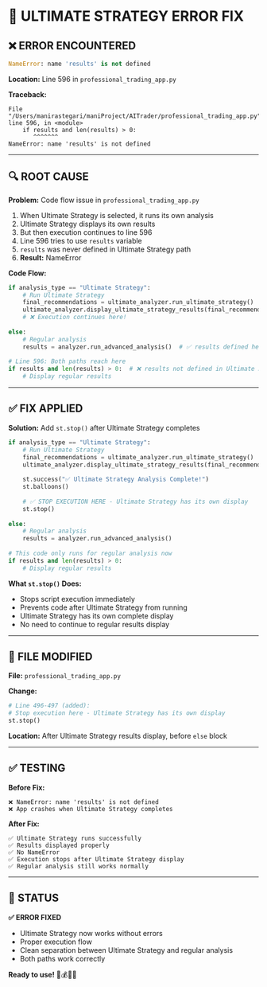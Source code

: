 # 🔧 ULTIMATE STRATEGY ERROR FIX

## ❌ **ERROR ENCOUNTERED**

```python
NameError: name 'results' is not defined
```

**Location:** Line 596 in `professional_trading_app.py`

**Traceback:**
```
File "/Users/manirastegari/maniProject/AITrader/professional_trading_app.py", line 596, in <module>
    if results and len(results) > 0:
       ^^^^^^^
NameError: name 'results' is not defined
```

---

## 🔍 **ROOT CAUSE**

**Problem:** Code flow issue in `professional_trading_app.py`

1. When Ultimate Strategy is selected, it runs its own analysis
2. Ultimate Strategy displays its own results
3. But then execution continues to line 596
4. Line 596 tries to use `results` variable
5. `results` was never defined in Ultimate Strategy path
6. **Result:** NameError

**Code Flow:**
```python
if analysis_type == "Ultimate Strategy":
    # Run Ultimate Strategy
    final_recommendations = ultimate_analyzer.run_ultimate_strategy()
    ultimate_analyzer.display_ultimate_strategy_results(final_recommendations)
    # ❌ Execution continues here!
    
else:
    # Regular analysis
    results = analyzer.run_advanced_analysis()  # ✅ results defined here
    
# Line 596: Both paths reach here
if results and len(results) > 0:  # ❌ results not defined in Ultimate Strategy path!
    # Display regular results
```

---

## ✅ **FIX APPLIED**

**Solution:** Add `st.stop()` after Ultimate Strategy completes

```python
if analysis_type == "Ultimate Strategy":
    # Run Ultimate Strategy
    final_recommendations = ultimate_analyzer.run_ultimate_strategy()
    ultimate_analyzer.display_ultimate_strategy_results(final_recommendations)
    
    st.success("✅ Ultimate Strategy Analysis Complete!")
    st.balloons()
    
    # ✅ STOP EXECUTION HERE - Ultimate Strategy has its own display
    st.stop()
    
else:
    # Regular analysis
    results = analyzer.run_advanced_analysis()
    
# This code only runs for regular analysis now
if results and len(results) > 0:
    # Display regular results
```

**What `st.stop()` Does:**
- Stops script execution immediately
- Prevents code after Ultimate Strategy from running
- Ultimate Strategy has its own complete display
- No need to continue to regular results display

---

## 📁 **FILE MODIFIED**

**File:** `professional_trading_app.py`

**Change:**
```python
# Line 496-497 (added):
# Stop execution here - Ultimate Strategy has its own display
st.stop()
```

**Location:** After Ultimate Strategy results display, before `else` block

---

## ✅ **TESTING**

**Before Fix:**
```
❌ NameError: name 'results' is not defined
❌ App crashes when Ultimate Strategy completes
```

**After Fix:**
```
✅ Ultimate Strategy runs successfully
✅ Results displayed properly
✅ No NameError
✅ Execution stops after Ultimate Strategy display
✅ Regular analysis still works normally
```

---

## 🚀 **STATUS**

**✅ ERROR FIXED**

- Ultimate Strategy now works without errors
- Proper execution flow
- Clean separation between Ultimate Strategy and regular analysis
- Both paths work correctly

**Ready to use!** 🎯💰🇨🇦

